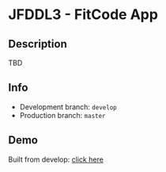 # JFDDL3 - FitCode App

## Description
TBD

## Info
* Development branch: `develop`
* Production branch: `master`

## Demo
Built from develop: [click here](http://app.fitcode.jfddl3.is-academy.pl)